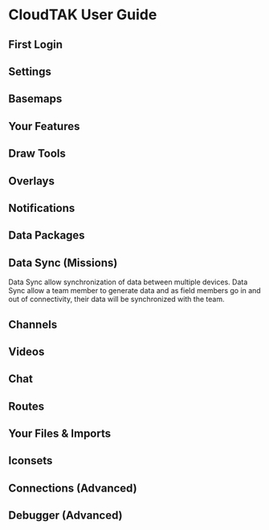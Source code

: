 # CloudTAK User Guide

## First Login

## Settings

## Basemaps

## Your Features

## Draw Tools

## Overlays

## Notifications

## Data Packages

## Data Sync (Missions)

Data Sync allow synchronization of data between multiple devices. Data Sync allow a team member to generate data and as field members go in and out of connectivity, their data will be synchronized with the team.


## Channels

## Videos

## Chat

## Routes

## Your Files & Imports

## Iconsets

## Connections (Advanced)

## Debugger (Advanced)

